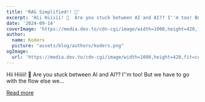 ```yaml
---
title: 'RAG Simplified!! 🐣'
excerpt: 'Hii Hiiiii! 👋  Are you stuck between AI and AI?? I''m too! But we have to go with the flow else we...'
date: '2024-09-14'
coverImage: 'https://media.dev.to/cdn-cgi/image/width=1000,height=420,fit=cover,gravity=auto,format=auto/https%3A%2F%2Fdev-to-uploads.s3.amazonaws.com%2Fuploads%2Farticles%2Fu3hnig9lvaaleygbz4dr.gif'
author:
  name: Koders
  picture: "assets/blog/authors/koders.png"
ogImage:
  url: 'https://media.dev.to/cdn-cgi/image/width=1000,height=420,fit=cover,gravity=auto,format=auto/https%3A%2F%2Fdev-to-uploads.s3.amazonaws.com%2Fuploads%2Farticles%2Fu3hnig9lvaaleygbz4dr.gif'
---
```


Hii Hiiiii! 👋  Are you stuck between AI and AI?? I''m too! But we have to go with the flow else we...

[Read more](https://dev.to/rohan_sharma/rag-simplified-2a9p)
